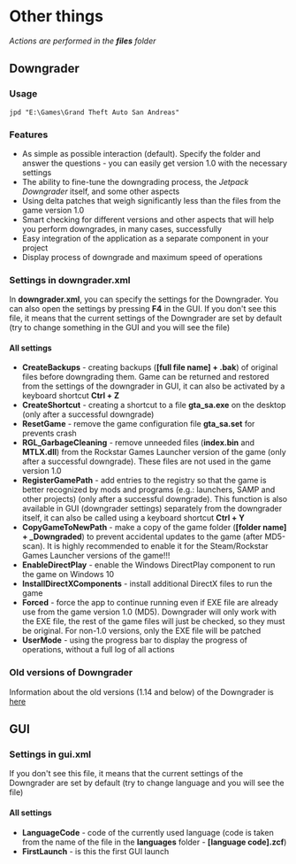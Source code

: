 # Other things 

*Actions are performed in the **files** folder*

## Downgrader

### Usage

  ```shell
jpd "E:\Games\Grand Theft Auto San Andreas"
  ```

### Features

* As simple as possible interaction (default). Specify the folder and answer the questions - you can easily get version 1.0 with the necessary settings
* The ability to fine-tune the downgrading process, the *Jetpack Downgrader* itself, and some other aspects
* Using delta patches that weigh significantly less than the files from the game version 1.0
* Smart checking for different versions and other aspects that will help you perform downgrades, in many cases, successfully
* Easy integration of the application as a separate component in your project
* Display process of downgrade and maximum speed of operations

### Settings in downgrader.xml

In **downgrader.xml**, you can specify the settings for the Downgrader. You can also open the settings by pressing **F4** in the GUI. If you don't see this file, it means that the current settings of the Downgrader are set by default (try to change something in the GUI and you will see the file)

#### All settings

* **CreateBackups** - creating backups (**[full file name] + .bak**) of original files before downgrading them. Game can be returned and restored from the settings of the downgrader in GUI, it can also be activated by a keyboard shortcut **Ctrl + Z**
* **CreateShortcut** - creating a shortcut to a file **gta_sa.exe** on the desktop (only after a successful downgrade)
* **ResetGame** - remove the game configuration file **gta_sa.set** for prevents crash
* **RGL_GarbageCleaning** - remove unneeded files (**index.bin** and **MTLX.dll**) from the Rockstar Games Launcher version of the game (only after a successful downgrade). These files are not used in the game version 1.0
* **RegisterGamePath** - add entries to the registry so that the game is better recognized by mods and programs (e.g.: launchers, SAMP and other projects) (only after a successful downgrade). This function is also available in GUI (downgrader settings) separately from the downgrader itself, it can also be called using a keyboard shortcut **Ctrl + Y**
* **CopyGameToNewPath** - make a copy of the game folder (**[folder name] + _Downgraded**) to prevent accidental updates to the game (after MD5-scan). It is highly recommended to enable it for the Steam/Rockstar Games Launcher versions of the game!!!
* **EnableDirectPlay** - enable the Windows DirectPlay component to run the game on Windows 10
* **InstallDirectXComponents** - install additional DirectX files to run the game
* **Forced** - force the app to continue running even if EXE file are already use from the game version 1.0 (MD5). Downgrader will only work with the EXE file, the rest of the game files will just be checked, so they must be original. For non-1.0 versions, only the EXE file will be patched
* **UserMode** - using the progress bar to display the progress of operations, without a full log of all actions

### Old versions of Downgrader

Information about the old versions (1.14 and below) of the Downgrader is [here](https://github.com/Zalexanninev15/Jetpack-Downgrader/blob/unstable/data/docs/DowngraderSettingsOld.md)

## GUI

### Settings in gui.xml

If you don't see this file, it means that the current settings of the Downgrader are set by default (try to change language and you will see the file)

#### All settings

* **LanguageCode** - code of the currently used language (code is taken from the name of the file in the **languages** folder - **[language code].zcf**)
* **FirstLaunch** - is this the first GUI launch